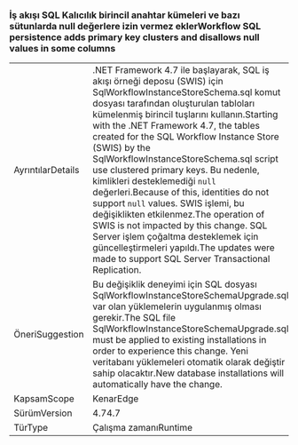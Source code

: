 ### <a name="workflow-sql-persistence-adds-primary-key-clusters-and-disallows-null-values-in-some-columns"></a><span data-ttu-id="79721-101">İş akışı SQL Kalıcılık birincil anahtar kümeleri ve bazı sütunlarda null değerlere izin vermez ekler</span><span class="sxs-lookup"><span data-stu-id="79721-101">Workflow SQL persistence adds primary key clusters and disallows null values in some columns</span></span>

|   |   |
|---|---|
|<span data-ttu-id="79721-102">Ayrıntılar</span><span class="sxs-lookup"><span data-stu-id="79721-102">Details</span></span>|<span data-ttu-id="79721-103">.NET Framework 4.7 ile başlayarak, SQL iş akışı örneği deposu (SWIS) için SqlWorkflowInstanceStoreSchema.sql komut dosyası tarafından oluşturulan tabloları kümelenmiş birincil tuşlarını kullanın.</span><span class="sxs-lookup"><span data-stu-id="79721-103">Starting with the .NET Framework 4.7, the tables created for the SQL Workflow Instance Store (SWIS) by the SqlWorkflowInstanceStoreSchema.sql script use clustered primary keys.</span></span> <span data-ttu-id="79721-104">Bu nedenle, kimlikleri desteklemediği <code>null</code> değerleri.</span><span class="sxs-lookup"><span data-stu-id="79721-104">Because of this, identities do not support <code>null</code> values.</span></span> <span data-ttu-id="79721-105">SWIS işlemi, bu değişiklikten etkilenmez.</span><span class="sxs-lookup"><span data-stu-id="79721-105">The operation of SWIS is not impacted by this change.</span></span> <span data-ttu-id="79721-106">SQL Server işlem çoğaltma desteklemek için güncelleştirmeleri yapıldı.</span><span class="sxs-lookup"><span data-stu-id="79721-106">The updates were made to support SQL Server Transactional Replication.</span></span>|
|<span data-ttu-id="79721-107">Öneri</span><span class="sxs-lookup"><span data-stu-id="79721-107">Suggestion</span></span>|<span data-ttu-id="79721-108">Bu değişiklik deneyimi için SQL dosyası SqlWorkflowInstanceStoreSchemaUpgrade.sql var olan yüklemelerin uygulanmış olması gerekir.</span><span class="sxs-lookup"><span data-stu-id="79721-108">The SQL file SqlWorkflowInstanceStoreSchemaUpgrade.sql must be applied to existing installations in order to experience this change.</span></span> <span data-ttu-id="79721-109">Yeni veritabanı yüklemeleri otomatik olarak değiştir sahip olacaktır.</span><span class="sxs-lookup"><span data-stu-id="79721-109">New database installations will automatically have the change.</span></span>|
|<span data-ttu-id="79721-110">Kapsam</span><span class="sxs-lookup"><span data-stu-id="79721-110">Scope</span></span>|<span data-ttu-id="79721-111">Kenar</span><span class="sxs-lookup"><span data-stu-id="79721-111">Edge</span></span>|
|<span data-ttu-id="79721-112">Sürüm</span><span class="sxs-lookup"><span data-stu-id="79721-112">Version</span></span>|<span data-ttu-id="79721-113">4.7</span><span class="sxs-lookup"><span data-stu-id="79721-113">4.7</span></span>|
|<span data-ttu-id="79721-114">Tür</span><span class="sxs-lookup"><span data-stu-id="79721-114">Type</span></span>|<span data-ttu-id="79721-115">Çalışma zamanı</span><span class="sxs-lookup"><span data-stu-id="79721-115">Runtime</span></span>|

